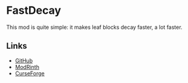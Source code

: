 # FastDecay

This mod is quite simple: it makes leaf blocks decay faster, a lot faster.

## Links

* [GitHub](https://github.com/BradBot1/FastDecay)
* [ModRinth](https://modrinth.com/mod/fastdecay)
* [CurseForge](https://www.curseforge.com/minecraft/mc-mods/fastdecay)